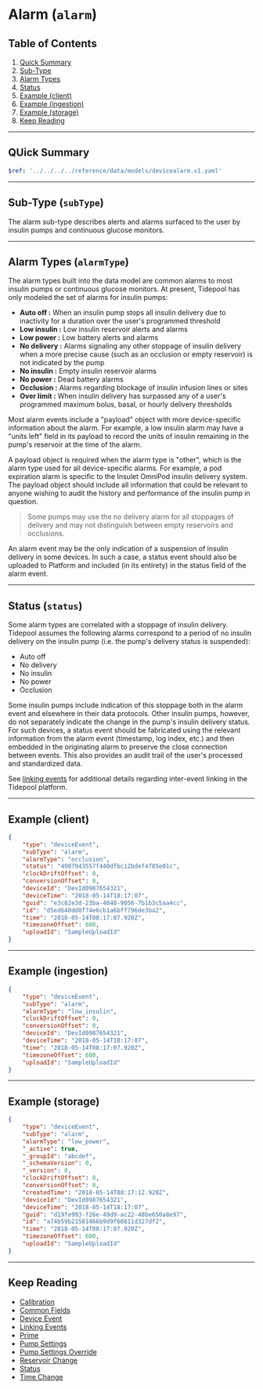# Alarm (`alarm`)

## Table of Contents

1. [Quick Summary](#quick-summary)
2. [Sub-Type](#sub-type-subtype)
3. [Alarm Types](#alarm-types-alarmtype)
4. [Status](#status-status)
5. [Example (client)](#example-client)
6. [Example (ingestion)](#example-ingestion)
7. [Example (storage)](#example-storage)
8. [Keep Reading](#keep-reading)

---

## QUick Summary

```yaml json_schema
$ref: '../../../../reference/data/models/devicealarm.v1.yaml'
```

---

## Sub-Type (`subType`)

The alarm sub-type describes alerts and alarms surfaced to the user by insulin pumps and continuous glucose monitors.

---

## Alarm Types (`alarmType`)

The alarm types built into the data model are common alarms to most insulin pumps or continuous glucose monitors. At present, Tidepool has only modeled the set of alarms for insulin pumps:

* **Auto off :** When an insulin pump stops all insulin delivery due to inactivity for a duration over the user's programmed threshold
* **Low insulin :** Low insulin reservoir alerts and alarms
* **Low power :** Low battery alerts and alarms
* **No delivery :** Alarms signaling any other stoppage of insulin delivery when a more precise cause (such as an occlusion or empty reservoir) is not indicated by the pump
* **No insulin :** Empty insulin reservoir alarms
* **No power :** Dead battery alarms
* **Occlusion :** Alarms regarding blockage of insulin infusion lines or sites
* **Over limit :** When insulin delivery has surpassed any of a user's programmed maximum bolus, basal, or hourly delivery thresholds

Most alarm events include a "payload" object with more device-specific information about the alarm. For example, a low insulin alarm may have a "units left" field in its payload to record the  units of insulin remaining in the  pump's reservoir at the time of the alarm.

A payload object is required when the alarm type is "other", which is the alarm type used for all device-specific alarms. For example, a pod expiration alarm is specific to the Insulet OmniPod insulin delivery system. The payload object should include all information that could be relevant to anyone wishing to audit the history and performance of the insulin pump in question.

<!-- theme: info -->

> Some pumps may use the no delivery alarm for all stoppages of delivery and may not distinguish between empty reservoirs and occlusions.

An alarm event may be the only indication of a suspension of insulin delivery in some devices. In such a case, a status event should also be uploaded to Platform and included (in its entirety) in the status field of the alarm event.

---

## Status (`status`)

Some alarm types are correlated with a stoppage of insulin delivery. Tidepool assumes the following alarms correspond to a period of no insulin delivery on the insulin pump (i.e. the pump's delivery status is suspended):

* Auto off
* No delivery
* No insulin
* No power
* Occlusion

Some insulin pumps include indication of this stoppage both in the alarm event and elsewhere in their data protocols. Other insulin pumps, however, do not separately indicate the change in the pump's insulin delivery status. For such devices, a status event should be fabricated using the relevant information from the alarm event (timestamp, log index, etc.) and then embedded in the originating alarm to preserve the close connection between events. This also provides an audit trail of the user's processed and standardized data.

See [linking events](./device-data/linking-events.md) for additional details regarding inter-event linking in the Tidepool platform.

---

## Example (client)

```json
{
    "type": "deviceEvent",
    "subType": "alarm",
    "alarmType": "occlusion",
    "status": "4907943557f440dfbc12bdef4f85e01c",
    "clockDriftOffset": 0,
    "conversionOffset": 0,
    "deviceId": "DevId0987654321",
    "deviceTime": "2018-05-14T18:17:07",
    "guid": "e3c82e3d-23ba-4048-9056-7b1b3c5aa4cc",
    "id": "d5ed640dd8f74e6cb1a6bff796de3ba2",
    "time": "2018-05-14T08:17:07.920Z",
    "timezoneOffset": 600,
    "uploadId": "SampleUploadId"
}
```

---

## Example (ingestion)

```json
{
    "type": "deviceEvent",
    "subType": "alarm",
    "alarmType": "low_insulin",
    "clockDriftOffset": 0,
    "conversionOffset": 0,
    "deviceId": "DevId0987654321",
    "deviceTime": "2018-05-14T18:17:07",
    "time": "2018-05-14T08:17:07.920Z",
    "timezoneOffset": 600,
    "uploadId": "SampleUploadId"
}
```

---

## Example (storage)

```json
{
    "type": "deviceEvent",
    "subType": "alarm",
    "alarmType": "low_power",
    "_active": true,
    "_groupId": "abcdef",
    "_schemaVersion": 0,
    "_version": 0,
    "clockDriftOffset": 0,
    "conversionOffset": 0,
    "createdTime": "2018-05-14T08:17:12.920Z",
    "deviceId": "DevId0987654321",
    "deviceTime": "2018-05-14T18:17:07",
    "guid": "d19fe993-f26e-49d9-ac22-48be650a8e97",
    "id": "a74b59b21581466b9d9f60811d327df2",
    "time": "2018-05-14T08:17:07.920Z",
    "timezoneOffset": 600,
    "uploadId": "SampleUploadId"
}
```

---

## Keep Reading

* [Calibration](./device-data/data-types/device-event/calibration.md)
* [Common Fields](./device-data/common-fields.md)
* [Device Event](./device-data/data-types/device-event.md)
* [Linking Events](./device-data/linking-events.md)
* [Prime](./device-data/data-types/device-event/prime.md)
* [Pump Settings](device-data/data-types/pump-settings)
* [Pump Settings Override](./device-data/data-types/device-event/pump-settings-override.md)
* [Reservoir Change](./device-data/data-types/device-event/reservoir-change.md)
* [Status](./device-data/data-types/device-event/status.md)
* [Time Change](./device-data/data-types/device-event/time-change.md)
